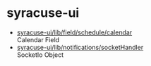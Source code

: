 # syracuse-ui

* [syracuse-ui/lib/field/schedule/calendar](lib/field/schedule/calendar.md)  
  Calendar Field
* [syracuse-ui/lib/notifications/socketHandler](lib/notifications/socketHandler.md)  
  SocketIo Object
